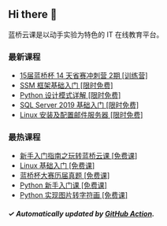 ## Hi there 👋

蓝桥云课是以动手实验为特色的 IT 在线教育平台。

### 最新课程

<!-- LATEST:START -->
- [15届蓝桥杯 14 天省赛冲刺营 2期 [训练营]](https://www.lanqiao.cn/courses/31016/)
- [SSM 框架基础入门 [限时免费]](https://www.lanqiao.cn/courses/817/)
- [Python 设计模式详解 [限时免费]](https://www.lanqiao.cn/courses/356/)
- [SQL Server 2019 基础入门 [限时免费]](https://www.lanqiao.cn/courses/2703/)
- [Linux 安装及配置邮件服务器 [限时免费]](https://www.lanqiao.cn/courses/612/)
<!-- LATEST:END -->

### 最热课程

<!-- HOTEST:START -->
- [新手入门指南之玩转蓝桥云课 [免费课]](https://www.lanqiao.cn/courses/63/)
- [Linux 基础入门 [免费课]](https://www.lanqiao.cn/courses/1/)
- [蓝桥杯大赛历届真题 [免费课]](https://www.lanqiao.cn/courses/2786/)
- [Python 新手入门课 [免费课]](https://www.lanqiao.cn/courses/1330/)
- [Python 实现图片转字符画 [免费课]](https://www.lanqiao.cn/courses/370/)
<!-- HOTEST:END -->

##### ✓ Automatically updated by [GitHub Action](https://github.com/lanqiao-courses/.github/actions/workflows/update.yml).
